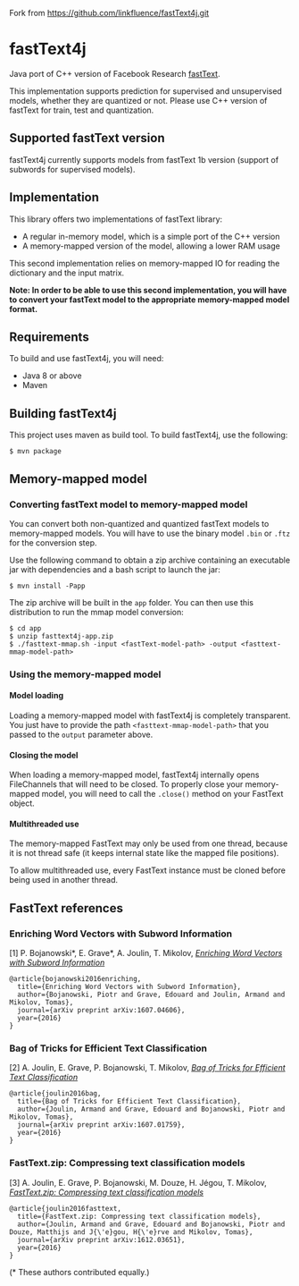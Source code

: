 Fork from https://github.com/linkfluence/fastText4j.git 

# fastText4j

Java port of C++ version of Facebook Research [fastText][fasttext].

This implementation supports prediction for supervised and unsupervised models, whether they are quantized or not.
Please use C++ version of fastText for train, test and quantization.

## Supported fastText version

fastText4j currently supports models from fastText 1b version (support of subwords for supervised models).

## Implementation

This library offers two implementations of fastText library:
* A regular in-memory model, which is a simple port of the C++ version
* A memory-mapped version of the model, allowing a lower RAM usage

This second implementation relies on memory-mapped IO for reading the dictionary and the input matrix.

**Note: In order to be able to use this second implementation, you will have to convert your fastText model 
to the appropriate memory-mapped model format.**

## Requirements

To build and use fastText4j, you will need: 
* Java 8 or above
* Maven

## Building fastText4j

This project uses maven as build tool. To build fastText4j, use the following:

``` shell
$ mvn package
```

## Memory-mapped model

### Converting fastText model to memory-mapped model

You can convert both non-quantized and quantized fastText models to memory-mapped models. 
You will have to use the binary model `.bin` or `.ftz` for the conversion step.  

Use the following command to obtain a zip archive containing an executable jar 
with dependencies and a bash script to launch the jar:

``` shell
$ mvn install -Papp
```

The zip archive will be built in the `app` folder. You can then use this distribution to run the mmap model conversion:

``` shell
$ cd app
$ unzip fasttext4j-app.zip
$ ./fasttext-mmap.sh -input <fastText-model-path> -output <fasttext-mmap-model-path>
```

### Using the memory-mapped model

#### Model loading

Loading a memory-mapped model with fastText4j is completely transparent. 
You just have to provide the path `<fasttext-mmap-model-path>` that you passed to the `output` parameter above.

#### Closing the model

When loading a memory-mapped model, fastText4j internally opens FileChannels that will need to be closed.
To properly close your memory-mapped model, you will need to call the `.close()` method on your FastText object.

#### Multithreaded use

The memory-mapped FastText may only be used from one thread, because it is not thread safe 
(it keeps internal state like the mapped file positions). 

To allow multithreaded use, every FastText instance must be cloned before being used in another thread. 

## FastText references

### Enriching Word Vectors with Subword Information

[1] P. Bojanowski\*, E. Grave\*, A. Joulin, T. Mikolov, [*Enriching Word Vectors with Subword Information*](https://arxiv.org/abs/1607.04606)

```
@article{bojanowski2016enriching,
  title={Enriching Word Vectors with Subword Information},
  author={Bojanowski, Piotr and Grave, Edouard and Joulin, Armand and Mikolov, Tomas},
  journal={arXiv preprint arXiv:1607.04606},
  year={2016}
}
```

### Bag of Tricks for Efficient Text Classification

[2] A. Joulin, E. Grave, P. Bojanowski, T. Mikolov, [*Bag of Tricks for Efficient Text Classification*](https://arxiv.org/abs/1607.01759)

```
@article{joulin2016bag,
  title={Bag of Tricks for Efficient Text Classification},
  author={Joulin, Armand and Grave, Edouard and Bojanowski, Piotr and Mikolov, Tomas},
  journal={arXiv preprint arXiv:1607.01759},
  year={2016}
}
```

### FastText.zip: Compressing text classification models

[3] A. Joulin, E. Grave, P. Bojanowski, M. Douze, H. Jégou, T. Mikolov, [*FastText.zip: Compressing text classification models*](https://arxiv.org/abs/1612.03651)

```
@article{joulin2016fasttext,
  title={FastText.zip: Compressing text classification models},
  author={Joulin, Armand and Grave, Edouard and Bojanowski, Piotr and Douze, Matthijs and J{\'e}gou, H{\'e}rve and Mikolov, Tomas},
  journal={arXiv preprint arXiv:1612.03651},
  year={2016}
}
```

(\* These authors contributed equally.)

[fasttext]: <https://github.com/facebookresearch/fastText/>
